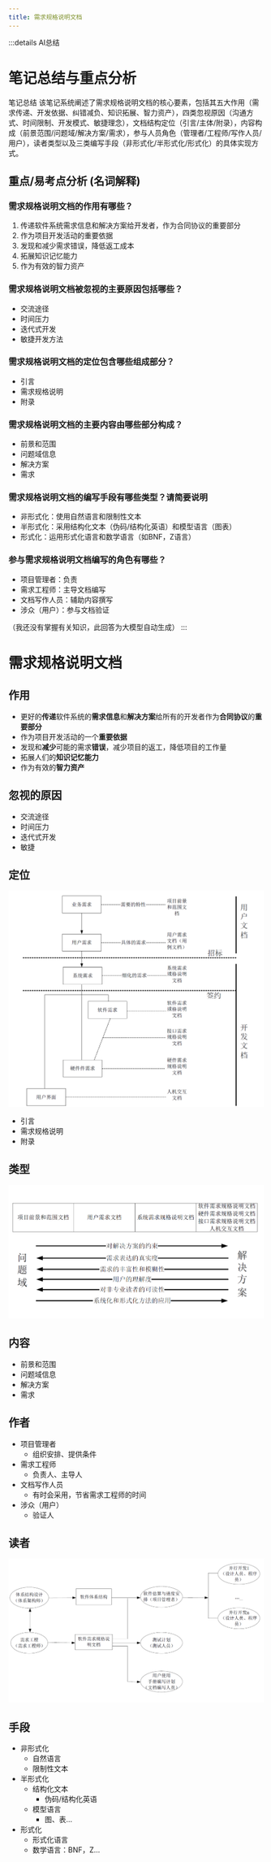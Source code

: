 ```yaml
---
title: 需求规格说明文档
---
```


:::details AI总结



# 笔记总结与重点分析
笔记总结
该笔记系统阐述了需求规格说明文档的核心要素，包括其五大作用（需求传递、开发依据、纠错减负、知识拓展、智力资产），四类忽视原因（沟通方式、时间限制、开发模式、敏捷理念），文档结构定位（引言/主体/附录），内容构成（前景范围/问题域/解决方案/需求），参与人员角色（管理者/工程师/写作人员/用户），读者类型以及三类编写手段（非形式化/半形式化/形式化）的具体实现方式。

## 重点/易考点分析 (名词解释)

### 需求规格说明文档的作用有哪些？
1. 传递软件系统需求信息和解决方案给开发者，作为合同协议的重要部分
2. 作为项目开发活动的重要依据
3. 发现和减少需求错误，降低返工成本
4. 拓展知识记忆能力
5. 作为有效的智力资产

### 需求规格说明文档被忽视的主要原因包括哪些？
- 交流途径
- 时间压力
- 迭代式开发
- 敏捷开发方法

### 需求规格说明文档的定位包含哪些组成部分？
- 引言
- 需求规格说明
- 附录

### 需求规格说明文档的主要内容由哪些部分构成？
- 前景和范围
- 问题域信息
- 解决方案
- 需求

### 需求规格说明文档的编写手段有哪些类型？请简要说明
- 非形式化：使用自然语言和限制性文本
- 半形式化：采用结构化文本（伪码/结构化英语）和模型语言（图表）
- 形式化：运用形式化语言和数学语言（如BNF，Z语言）

### 参与需求规格说明文档编写的角色有哪些？
- 项目管理者：负责
- 需求工程师：主导文档编写
- 文档写作人员：辅助内容撰写
- 涉众（用户）：参与文档验证

（我还没有掌握有关知识，此回答为大模型自动生成）
:::
# 需求规格说明文档

## 作用

- 更好的**传递**软件系统的**需求信息**和**解决方案**给所有的开发者作为**合同协议**的**重要部分**
- 作为项目开发活动的一个**重要依据**
- 发现和**减少**可能的需求**错误**，减少项目的返工，降低项目的工作量
- 拓展人们的**知识记忆能力**
- 作为有效的**智力资产**

## 忽视的原因

- 交流途径
- 时间压力
- 迭代式开发
- 敏捷

## 定位

![需求规格说明文档的定位](imgs/QQ_1745205129663.png)

- 引言
- 需求规格说明
- 附录

## 类型

![需求规格说明文档的类型](imgs/QQ_1745205409228.png)

## 内容

- 前景和范围
- 问题域信息
- 解决方案
- 需求

## 作者

- 项目管理者
  - 组织安排、提供条件
- 需求工程师
  - 负责人、主导人
- 文档写作人员
  - 有时会采用，节省需求工程师的时间
- 涉众（用户）
  - 验证人

## 读者

![需求规格说明文档的读者](imgs/QQ_1745205481572.png)

## 手段

- 非形式化
  - 自然语言
  - 限制性文本
- 半形式化
  - 结构化文本
    - 伪码/结构化英语
  - 模型语言
    - 图、表…
- 形式化
  - 形式化语言
  - 数学语言：BNF，Z…

